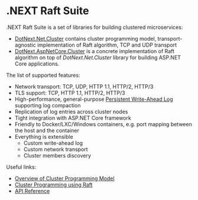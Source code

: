 .NEXT Raft Suite
====
.NEXT Raft Suite is a set of libraries for building clustered microservices:
* [DotNext.Net.Cluster](https://www.nuget.org/packages/DotNext.Net.Cluster/) contains cluster programming model, transport-agnostic implementation of Raft algorithm, TCP and UDP transport
* [DotNext.AspNetCore.Cluster](https://www.nuget.org/packages/DotNext.AspNetCore.Cluster/) is a concrete implementation of Raft algorithm on top of _DotNext.Net.Cluster_ library for building ASP.NET Core applications.

The list of supported features:
* Network transport: TCP, UDP, HTTP 1.1, HTTP/2, HTTP/3
* TLS support: TCP, HTTP 1.1, HTTP/2, HTTP/3
* High-performance, general-purpose [Persistent Write-Ahead Log](https://dotnet.github.io/dotNext/features/cluster/wal.html) supporting log compaction
* Replication of log entries across cluster nodes
* Tight integration with ASP.NET Core framework
* Friendly to Docker/LXC/Windows containers, e.g. port mapping between the host and the container
* Everything is extensible
    * Custom write-ahead log
    * Custom network transport
    * Cluster members discovery

Useful links:
* [Overview of Cluster Programming Model](https://dotnet.github.io/dotNext/features/cluster/index.html)
* [Cluster Programming using Raft](https://dotnet.github.io/dotNext/features/cluster/raft.html)
* [API Reference](https://www.fuget.org/packages/DotNext.Net.Cluster/3.1.0/lib/net5.0/DotNext.Net.Cluster.dll/DotNext.Net.Cluster.Consensus.Raft)